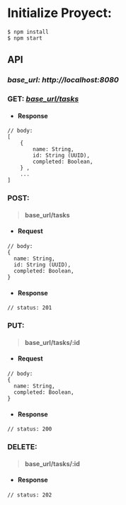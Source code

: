 # Initialize Proyect:

```
$ npm install
$ npm start
```

## API

### *base_url: http://localhost:8080*

### GET: [*base_url/tasks*](http://localhost:8080/tasks)

- #### Response

```
// body:
[
    {
        name: String,
        id: String (UUID),
        completed: Boolean,
    } ,
    ...
]
```

### POST:

> #### base_url/tasks

- #### Request

```
// body:
{
  name: String,
  id: String (UUID),
  completed: Boolean,
}
```

- #### Response

```
// status: 201
```

### PUT:

> #### base_url/tasks/:id

- #### Request

```
// body:
{
  name: String,
  completed: Boolean,
}
```

- #### Response

```
// status: 200
```

### DELETE:

> #### base_url/tasks/:id

- #### Response

```
// status: 202

```
